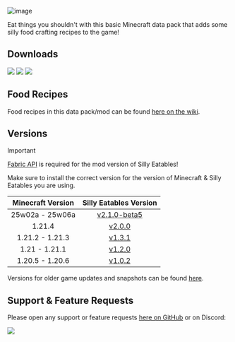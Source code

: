 ![image](https://i.imgur.com/SIx9XZZ.png)

Eat things you shouldn't with this basic Minecraft data pack that adds some silly food crafting recipes to the game!

## Downloads

[![](https://img.shields.io/modrinth/dt/AMZruzFM?label=Modrinth&style=for-the-badge&color=00AF5C&logo=modrinth)](https://modrinth.com/datapack/silly-eatables/)
[![](https://img.shields.io/github/downloads/Classic36-Media/Silly-Eatables/total?label=GitHub&style=for-the-badge&color=181717&logo=github)](https://github.com/Classic36-Media/Silly-Eatables/releases)
[![](https://img.shields.io/spiget/downloads/116362?label=SpigotMC&style=for-the-badge&color=ED8106&logo=spigotmc)](https://www.spigotmc.org/resources/silly-eatables.116362/)

## Food Recipes

Food recipes in this data pack/mod can be found [here on the wiki](https://github.com/Classic36-Media/Silly-Eatables/wiki/Food-Recipes).

## Versions

> [!IMPORTANT]
> [Fabric API](https://modrinth.com/mod/fabric-api) is required for the mod version of Silly Eatables!
>
> Make sure to install the correct version for the version of Minecraft & Silly Eatables you are using.

| Minecraft Version | Silly Eatables Version |
| :--: | :--: |
| 25w02a - 25w06a |  [v2.1.0-beta5](https://github.com/Classic36-Media/Silly-Eatables/releases/tag/v2.1.0-beta5) |
| 1.21.4 |  [v2.0.0](https://github.com/Classic36-Media/Silly-Eatables/releases/tag/v2.0.0) |
| 1.21.2 - 1.21.3 |  [v1.3.1](https://github.com/Classic36-Media/Silly-Eatables/releases/tag/v1.3.1) |
| 1.21 - 1.21.1 |  [v1.2.0](https://github.com/Classic36-Media/Silly-Eatables/releases/tag/v1.2.0) |
| 1.20.5 - 1.20.6 |  [v1.0.2](https://github.com/Classic36-Media/Silly-Eatables/releases/tag/v1.0.2) |

Versions for older game updates and snapshots can be found [here](https://github.com/Classic36-Media/Silly-Eatables/wiki/Versions).

## Support & Feature Requests
Please open any support or feature requests [here on GitHub](https://github.com/Classic36-Media/Silly-Eatables/issues/new/choose) or on Discord:

[![](https://img.shields.io/discord/1107084025442607206?label=Discord&style=for-the-badge&color=5865F2&logo=discord)](https://discord.gg/vZJSDjPcmu)
